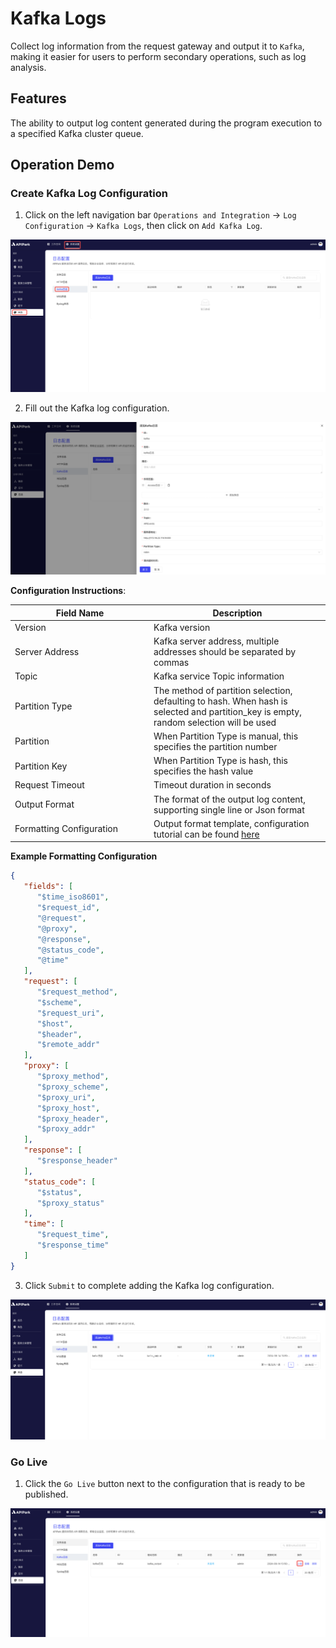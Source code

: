 # Kafka Logs

Collect log information from the request gateway and output it to `Kafka`, making it easier for users to perform secondary operations, such as log analysis.

## Features

The ability to output log content generated during the program execution to a specified Kafka cluster queue.

## Operation Demo

### Create Kafka Log Configuration

1. Click on the left navigation bar `Operations and Integration` -> `Log Configuration` -> `Kafka Logs`, then click on `Add Kafka Log`.
   
![](images/2024-08-14/2f03a576c164e66c8237c71161d9d0bd05f2b7afb0a9e12c24a33b29ac8fb1ca.png)

2. Fill out the Kafka log configuration.

![](images/2024-08-14/7185f19285c125a7282fbc410d240accad92e715102304181449b11a91b977bd.png)

**Configuration Instructions**:

<table><thead><tr><th width="208">Field Name</th><th>Description</th></tr></thead><tbody><tr><td>Version</td><td>Kafka version</td></tr><tr><td>Server Address</td><td>Kafka server address, multiple addresses should be separated by commas</td></tr><tr><td>Topic</td><td>Kafka service Topic information</td></tr><tr><td>Partition Type</td><td>The method of partition selection, defaulting to hash. When hash is selected and partition_key is empty, random selection will be used</td></tr><tr><td>Partition</td><td>When Partition Type is manual, this specifies the partition number</td></tr><tr><td>Partition Key</td><td>When Partition Type is hash, this specifies the hash value</td></tr><tr><td>Request Timeout</td><td>Timeout duration in seconds</td></tr><tr><td>Output Format</td><td>The format of the output log content, supporting single line or Json format</td></tr><tr><td>Formatting Configuration</td><td>Output format template, configuration tutorial can be found <a href="https://help.apinto.com/docs/formatter">here</a></td></tr></tbody></table>

**Example Formatting Configuration**

```json
{
   "fields": [
      "$time_iso8601",
      "$request_id",
      "@request",
      "@proxy",
      "@response",
      "@status_code",
      "@time"
   ],
   "request": [
      "$request_method",
      "$scheme",
      "$request_uri",
      "$host",
      "$header",
      "$remote_addr"
   ],
   "proxy": [
      "$proxy_method",
      "$proxy_scheme",
      "$proxy_uri",
      "$proxy_host",
      "$proxy_header",
      "$proxy_addr"
   ],
   "response": [
      "$response_header"
   ],
   "status_code": [
      "$status",
      "$proxy_status"
   ],
   "time": [
      "$request_time",
      "$response_time"
   ]
}
```

3. Click `Submit` to complete adding the Kafka log configuration.

![](images/2024-08-14/1f605691833a6c5994caf55dbb11340d320075bc6e0bf95a79d31dfc6dcc5fab.png)

### Go Live

1. Click the `Go Live` button next to the configuration that is ready to be published.

![](images/2024-08-14/e05ca75c6614cd2ff5349cc2ad82b1da0da67f5a981251181cdd75b9cf4b779a.png)